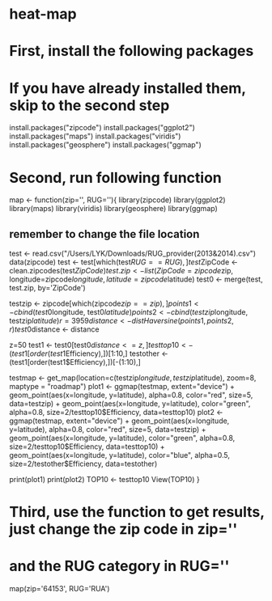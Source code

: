 # heat-map

# First, install the following packages
# If you have already installed them, skip to the second step
install.packages("zipcode")
install.packages("ggplot2")
install.packages("maps")
install.packages("viridis")
install.packages("geosphere")
install.packages("ggmap")

# Second, run following function
map <- function(zip='', RUG=''){
  library(zipcode)
  library(ggplot2)
  library(maps)
  library(viridis)
  library(geosphere)
  library(ggmap)
  ## remember to change the file location
  test <- read.csv("/Users/LYK/Downloads/RUG_provider(2013&2014).csv")
  data(zipcode)
  test <- test[which(test$RUG==RUG),]
  test$ZipCode <- clean.zipcodes(test$ZipCode)
  test.zip <- list(ZipCode=zipcode$zip, longitude=zipcode$longitude, latitude=zipcode$latitude)
  test0 <- merge(test, test.zip, by='ZipCode')
  
  testzip <- zipcode[which(zipcode$zip==zip),]
  points1 <- cbind(test0$longitude, test0$latitude)
  points2 <- cbind(testzip$longitude, testzip$latitude)
  r=3959
  distance <- distHaversine(points1, points2, r)
  test0$distance <- distance
  
  z=50
  test1 <- test0[test0$distance<=z,]
  testtop10 <- (test1[order(test1$Efficiency),])[1:10,]
  testother <- (test1[order(test1$Efficiency),])[-(1:10),]
  
  testmap <- get_map(location=c(testzip$longitude, testzip$latitude), 
                     zoom=8, maptype = "roadmap")
  plot1 <- ggmap(testmap, extent="device") + 
    geom_point(aes(x=longitude, y=latitude), alpha=0.8, color="red", size=5, data=testzip) + 
    geom_point(aes(x=longitude, y=latitude), color="green", alpha=0.8, size=2/testtop10$Efficiency, data=testtop10)
  plot2 <- ggmap(testmap, extent="device") + 
    geom_point(aes(x=longitude, y=latitude), alpha=0.8, color="red", size=5, data=testzip) + 
    geom_point(aes(x=longitude, y=latitude), color="green", alpha=0.8, size=2/testtop10$Efficiency, data=testtop10) + 
    geom_point(aes(x=longitude, y=latitude), color="blue", alpha=0.5, size=2/testother$Efficiency, data=testother)
  
  print(plot1)
  print(plot2)
  TOP10 <- testtop10
  View(TOP10)
}

# Third, use the function to get results, just change the zip code in zip=''
# and the RUG category in RUG=''
map(zip='64153', RUG='RUA')
